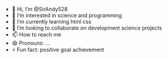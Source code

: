 - 👋 Hi, I’m @SirAndy528
- 👀 I’m interested in science and programming
- 🌱 I’m currently learning html css
- 💞️ I’m looking to collaborate on development science projects
- 📫 How to reach me 
- 😄 Pronouns: ...
- ⚡ Fun fact: positive goal achievement

<!---
SirAndy528/SirAndy528 is a ✨ special ✨ repository because its `README.md` (this file) appears on your GitHub profile.
You can click the Preview link to take a look at your changes.
--->
